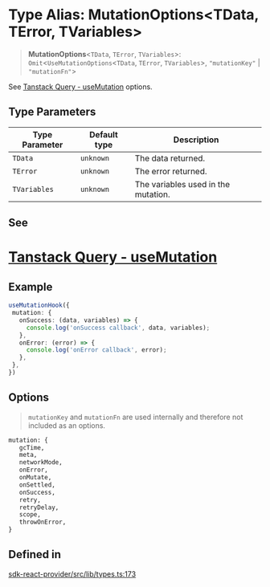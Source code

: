 # Type Alias: MutationOptions\<TData, TError, TVariables\>

> **MutationOptions**\<`TData`, `TError`, `TVariables`\>: `Omit`\<`UseMutationOptions`\<`TData`, `TError`, `TVariables`\>, `"mutationKey"` \| `"mutationFn"`\>

See [Tanstack Query - useMutation](https://tanstack.com/query/latest/docs/framework/react/reference/useMutation) options.

## Type Parameters

| Type Parameter | Default type | Description |
| ------ | ------ | ------ |
| `TData` | `unknown` | The data returned. |
| `TError` | `unknown` | The error returned. |
| `TVariables` | `unknown` | The variables used in the mutation. |

## See

# [Tanstack Query - useMutation](https://tanstack.com/query/latest/docs/framework/react/reference/useMutation)

## Example

```ts
useMutationHook({
 mutation: {
   onSuccess: (data, variables) => {
     console.log('onSuccess callback', data, variables);
   },
   onError: (error) => {
     console.log('onError callback', error);
   },
 },
})

```
## Options
> `mutationKey` and `mutationFn` are used internally and therefore not included as an options.
```diff
mutation: {
   gcTime,
   meta,
   networkMode,
   onError,
   onMutate,
   onSettled,
   onSuccess,
   retry,
   retryDelay,
   scope,
   throwOnError,
}
 ```

## Defined in

[sdk-react-provider/src/lib/types.ts:173](https://github.com/monerium/js-monorepo/blob/main/packages/sdk-react-provider/src/lib/types.ts#L173)
